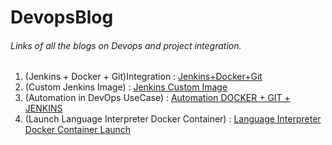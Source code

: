 # DevopsBlog
###### Links of all the blogs on Devops and project integration.

1. (Jenkins + Docker + Git)Integration : [Jenkins+Docker+Git](https://medium.com/@vaibhavpareekvp7/jenkins-docker-git-integration-ca0b68847767)
2. (Custom Jenkins Image) : [Jenkins Custom Image](https://medium.com/@vaibhavpareekvp7/jenkins-docker-git-integration-ca0b68847767)
3. (Automation in DevOps UseCase) : [Automation DOCKER + GIT + JENKINS](https://medium.com/@vaibhavpareekvp7/automate-jenkins-docker-git-management-8bc1f7cfe6ce)
4. (Launch Language Interpreter Docker Container) : [Language Interpreter Docker Container Launch](https://medium.com/@vaibhavpareekvp7/launch-docker-on-the-basis-of-git-repo-programming-language-fe01b29fecb5)
